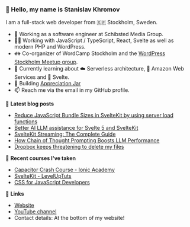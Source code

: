 ### 👋 Hello, my name is Stanislav Khromov

I am a full-stack web developer from 🇸🇪 Stockholm, Sweden.

- 🔭 Working as a software engineer at Schibsted Media Group.
- 👨‍💻️ Working with JavaScript / TypeScript, React, Svelte as well as modern PHP and WordPress.
- 👪 Co-organizer of WordCamp Stockholm and the [WordPress Stockholm Meetup group](https://www.meetup.com/WordPress-Stockholm/).
- 💭 Currently learning about ☁️ Serverless architecture, 🔶 Amazon Web Services and 🔴 Svelte.
- 🌱 Building [Appreciation Jar](https://appreciation.place/)
- 📫 Reach me via the email in my GitHub profile.

📕 **Latest blog posts**

<!-- BLOG-POST-LIST:START -->
- [Reduce JavaScript Bundle Sizes in SvelteKit by using server load functions](https://khromov.se/optimize-javascript-bundle-sizes-in-sveltekit-by-using-server-load-functions/)
- [Better AI LLM assistance for Svelte 5 and SvelteKit](https://khromov.se/getting-better-ai-llm-assistance-for-svelte-5-and-sveltekit/)
- [SvelteKit Streaming: The Complete Guide](https://khromov.se/sveltekit-streaming-the-complete-guide/)
- [How Chain of Thought Prompting Boosts LLM Performance](https://khromov.se/how-chain-of-thought-prompting-boosts-llm-performance/)
- [Dropbox keeps threatening to delete my files](https://khromov.se/dropbox-keeps-threatening-to-delete-my-files/)
<!-- BLOG-POST-LIST:END -->

🌱 **Recent courses I've taken**

- [Capacitor Crash Course - Ionic Academy](https://ionicacademy.com/)
- [SvelteKit - LevelUpTuts](https://leveluptutorials.com/tutorials/svelte-kit/)
- [CSS for JavaScript Developers](https://css-for-js.dev/)

🔗 **Links**

- [Website](https://khromov.se/)
- [YouTube channel](https://www.youtube.com/@StanislavKhromov)
- Contact details: At the bottom of my website!
